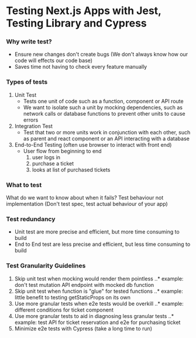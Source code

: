 # Testing Next.js Apps with Jest, Testing Library and Cypress

### Why write test?
- Ensure new changes don't create bugs (We don't always know how our code will effects our code base)
- Saves time not having to check every feature manually

### Types of tests
1. Unit Test
   - Tests one unit of code such as a function, component or API route
   - We want to isolate such a unit by mocking dependencies, such as network calls or database functions to prevent other units to cause errors
2. Integration Test
   - Test that two or more units work in conjunction with each other, such as parent and react component or an API interacting with a database
3. End-to-End Testing (often use browser to interact with front end)
   - User flow from beginning to end
		1. user logs in
		2. purchase a ticket
		3. looks at list of purchased tickets

### What to test
What do we want to know about when it fails?
Test behaviour not implementation (Don't test spec, test actual behaviour of your app)

### Test redundancy
- Unit test are more precise and efficient, but more time consuming to build
- End to End test are less precise and efficient, but less time consuming to build

### Test Granularity Guidelines
1. Skip unit test when mocking would render them pointless
..* example: don't test mutation API endpoint with mocked db function
2. Skip unit test when function is "glue" for tested functions
..* example: little benefit to testing getStaticProps on its own
3. Use more granular tests when e2e tests would be overkill
..* example: different conditions for ticket component
4. Use more granular tests to aid in diagnosing less granular tests
..* example: test API for ticket reservation and e2e for purchasing ticket
5. Minimize e2e tests with Cypress (take a long time to run)